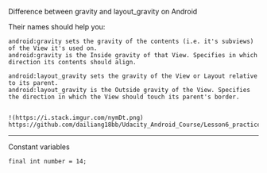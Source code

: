 
Difference between gravity and layout_gravity on Android

Their names should help you:

    android:gravity sets the gravity of the contents (i.e. it's subviews) of the View it's used on.
    android:gravity is the Inside gravity of that View. Specifies in which direction its contents should align.

    android:layout_gravity sets the gravity of the View or Layout relative to its parent.
    android:layout_gravity is the Outside gravity of the View. Specifies the direction in which the View should touch its parent's border.
    
    
    !(https://i.stack.imgur.com/nymDt.png)
    https://github.com/dailiang18bb/Udacity_Android_Course/Lesson6_practiceSet/nymDt.png
________________________________________________________________________________________________

Constant variables

    final int number = 14;
